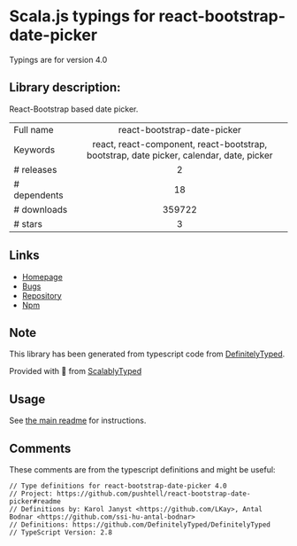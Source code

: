
# Scala.js typings for react-bootstrap-date-picker

Typings are for version 4.0

## Library description:
React-Bootstrap based date picker.

|                    |                 |
| ------------------ | :-------------: |
| Full name          | react-bootstrap-date-picker |
| Keywords           | react, react-component, react-bootstrap, bootstrap, date picker, calendar, date, picker |
| # releases         | 2 |
| # dependents       | 18 |
| # downloads        | 359722 |
| # stars            | 3 |

## Links
- [Homepage](https://github.com/pushtell/react-bootstrap-date-picker#readme)
- [Bugs](https://github.com/pushtell/react-bootstrap-date-picker/issues)
- [Repository](https://github.com/pushtell/react-bootstrap-date-picker)
- [Npm](https://www.npmjs.com/package/react-bootstrap-date-picker)
    


## Note
This library has been generated from typescript code from [DefinitelyTyped](https://definitelytyped.org).

Provided with :purple_heart: from [ScalablyTyped](https://github.com/oyvindberg/ScalablyTyped)

## Usage
See [the main readme](../../readme.md) for instructions.

## Comments

These comments are from the typescript definitions and might be useful:
```
// Type definitions for react-bootstrap-date-picker 4.0
// Project: https://github.com/pushtell/react-bootstrap-date-picker#readme
// Definitions by: Karol Janyst <https://github.com/LKay>, Antal Bodnar <https://github.com/ssi-hu-antal-bodnar>
// Definitions: https://github.com/DefinitelyTyped/DefinitelyTyped
// TypeScript Version: 2.8

```

